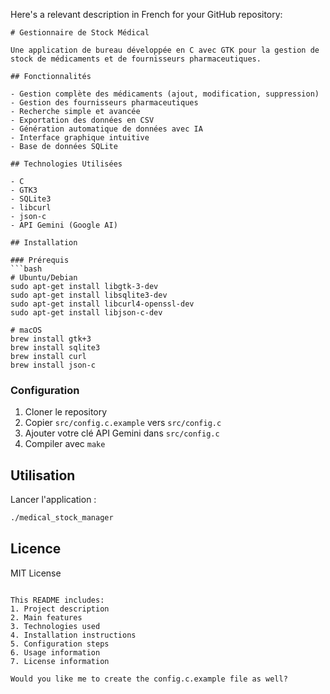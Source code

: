 Here's a relevant description in French for your GitHub repository:

```markdown:/Users/gayakaci/Documents/NEW C/README.md
# Gestionnaire de Stock Médical

Une application de bureau développée en C avec GTK pour la gestion de stock de médicaments et de fournisseurs pharmaceutiques.

## Fonctionnalités

- Gestion complète des médicaments (ajout, modification, suppression)
- Gestion des fournisseurs pharmaceutiques
- Recherche simple et avancée
- Exportation des données en CSV
- Génération automatique de données avec IA
- Interface graphique intuitive
- Base de données SQLite

## Technologies Utilisées

- C
- GTK3
- SQLite3
- libcurl
- json-c
- API Gemini (Google AI)

## Installation

### Prérequis
```bash
# Ubuntu/Debian
sudo apt-get install libgtk-3-dev
sudo apt-get install libsqlite3-dev
sudo apt-get install libcurl4-openssl-dev
sudo apt-get install libjson-c-dev

# macOS
brew install gtk+3
brew install sqlite3
brew install curl
brew install json-c
```

### Configuration

1. Cloner le repository
2. Copier `src/config.c.example` vers `src/config.c`
3. Ajouter votre clé API Gemini dans `src/config.c`
4. Compiler avec `make`

## Utilisation

Lancer l'application :
```bash
./medical_stock_manager
```

## Licence

MIT License
```

This README includes:
1. Project description
2. Main features
3. Technologies used
4. Installation instructions
5. Configuration steps
6. Usage information
7. License information

Would you like me to create the config.c.example file as well?

